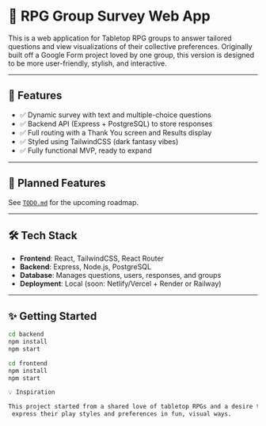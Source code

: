 # 🧙 RPG Group Survey Web App

This is a web application for Tabletop RPG groups to answer tailored questions and view visualizations of their collective preferences. Originally built off a Google Form project loved by one group, this version is designed to be more user-friendly, stylish, and interactive.

---

## 🚀 Features

- ✅ Dynamic survey with text and multiple-choice questions
- ✅ Backend API (Express + PostgreSQL) to store responses
- ✅ Full routing with a Thank You screen and Results display
- ✅ Styled using TailwindCSS (dark fantasy vibes)
- ✅ Fully functional MVP, ready to expand

---

## 🎯 Planned Features

See [`TODO.md`](./TODO.md) for the upcoming roadmap.

---

## 🛠 Tech Stack

- **Frontend**: React, TailwindCSS, React Router
- **Backend**: Express, Node.js, PostgreSQL
- **Database**: Manages questions, users, responses, and groups
- **Deployment**: Local (soon: Netlify/Vercel + Render or Railway)

---

## ✨ Getting Started

```bash
cd backend
npm install
npm start

cd frontend
npm install
npm start

💡 Inspiration

This project started from a shared love of tabletop RPGs and a desire to help groups
 express their play styles and preferences in fun, visual ways.
